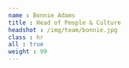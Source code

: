 ```yaml
---
name : Bonnie Adams
title : Head of People & Culture
headshot : /img/team/bonnie.jpg
class : hr
all : true
weight : 99
---
```

